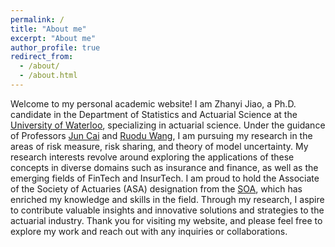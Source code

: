 ```yaml
---
permalink: /
title: "About me"
excerpt: "About me"
author_profile: true
redirect_from: 
  - /about/
  - /about.html
---
```

Welcome to my personal academic website! I am Zhanyi Jiao, a Ph.D. candidate in the Department of Statistics and Actuarial Science at the [University of Waterloo](https://uwaterloo.ca/statistics-and-actuarial-science/), specializing in actuarial science. Under the guidance of Professors [Jun Cai](https://sas.uwaterloo.ca/~jcai/) and [Ruodu Wang](https://sas.uwaterloo.ca/~wang/index.html), I am pursuing my research in the areas of risk measure, risk sharing, and theory of model uncertainty. My research interests revolve around exploring the applications of these concepts in diverse domains such as insurance and finance, as well as the emerging fields of FinTech and InsurTech. I am proud to hold the Associate of the Society of Actuaries (ASA) designation from the [SOA](https://www.soa.org/), which has enriched my knowledge and skills in the field. Through my research, I aspire to contribute valuable insights and innovative solutions and strategies to the actuarial industry. Thank you for visiting my website, and please feel free to explore my work and reach out with any inquiries or collaborations.
